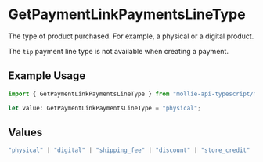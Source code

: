 # GetPaymentLinkPaymentsLineType

The type of product purchased. For example, a physical or a digital product.

The `tip` payment line type is not available when creating a payment.

## Example Usage

```typescript
import { GetPaymentLinkPaymentsLineType } from "mollie-api-typescript/models/operations";

let value: GetPaymentLinkPaymentsLineType = "physical";
```

## Values

```typescript
"physical" | "digital" | "shipping_fee" | "discount" | "store_credit" | "gift_card" | "surcharge" | "tip"
```